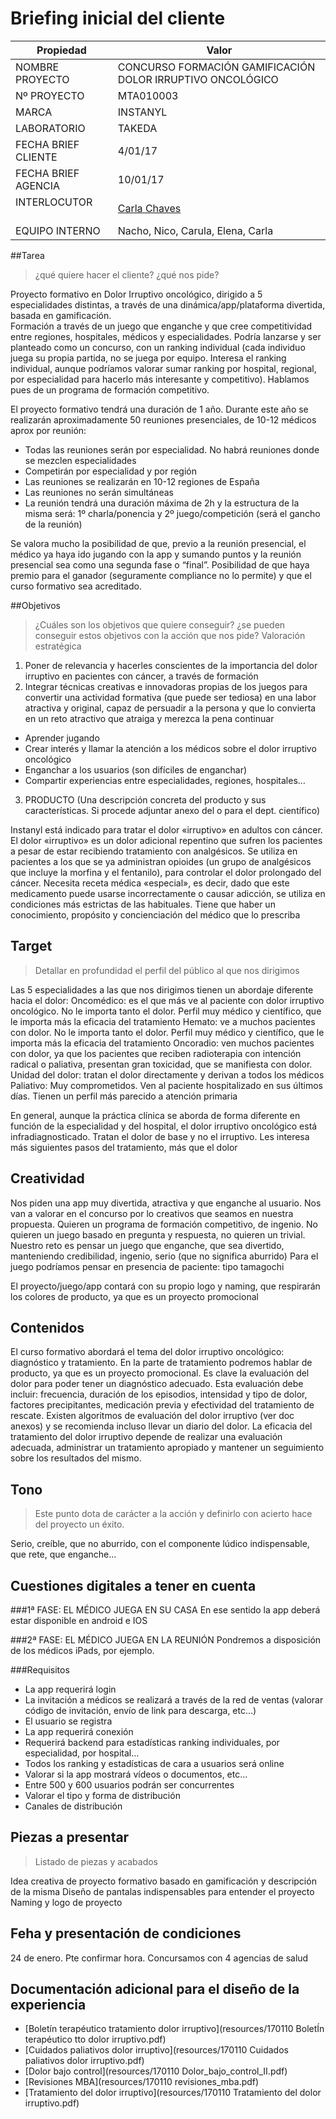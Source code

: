 # Briefing inicial del cliente

| Propiedad           | Valor                                                      |
|---------------------|------------------------------------------------------------|
| NOMBRE PROYECTO     | CONCURSO FORMACIÓN GAMIFICACIÓN DOLOR IRRUPTIVO ONCOLÓGICO |
| Nº PROYECTO         | MTA010003                                                  |
| MARCA               | INSTANYL                                                   |
| LABORATORIO         | TAKEDA                                                     |
| FECHA BRIEF CLIENTE | 4/01/17                                                    |
| FECHA BRIEF AGENCIA | 10/01/17                                                   |
| INTERLOCUTOR        | [Carla Chaves](mailto:cchaves@mkmedia.es)                  |
| EQUIPO INTERNO      | Nacho, Nico, Carula, Elena, Carla                          |

##Tarea

> ¿qué quiere hacer el cliente? ¿qué nos pide?

Proyecto formativo en Dolor Irruptivo oncológico, dirigido a 5 especialidades distintas, a través de una dinámica/app/plataforma divertida, basada en gamificación.  
Formación a través de un juego que enganche y que cree competitividad entre regiones, hospitales, médicos y especialidades. Podría lanzarse y ser planteado como un concurso, con un ranking individual (cada individuo juega su propia partida, no se juega por equipo. Interesa el ranking individual, aunque podríamos valorar sumar ranking por hospital, regional, por especialidad para hacerlo más interesante y competitivo). Hablamos pues de un programa de formación competitivo. 

El proyecto formativo tendrá una duración de 1 año. Durante este año se realizarán aproximadamente 50 reuniones presenciales, de 10-12 médicos aprox por reunión:
- Todas las reuniones serán por especialidad. No habrá reuniones donde se mezclen especialidades 
- Competirán por especialidad y por región
- Las reuniones se realizarán en 10-12 regiones de España
- Las reuniones no serán simultáneas
- La reunión tendrá una duración máxima de 2h y la estructura de la misma será: 1º charla/ponencia y 2º juego/competición (será el gancho de la reunión)

Se valora mucho la posibilidad de que, previo a la reunión presencial, el médico ya haya ido jugando con la app y sumando puntos y la reunión presencial sea como una segunda fase o “final”. 
Posibilidad de que haya premio para el ganador (seguramente compliance no lo permite) y que el curso formativo sea acreditado. 

##Objetivos

> ¿Cuáles son los objetivos que quiere conseguir? ¿se pueden conseguir estos objetivos con la acción que nos pide? Valoración estratégica

1.	Poner de relevancia y hacerles conscientes de la importancia del dolor irruptivo en pacientes con cáncer, a través de formación  
2.	Integrar técnicas creativas e innovadoras propias de los juegos para convertir una actividad formativa (que puede ser tediosa) en una labor atractiva y original, capaz de persuadir a la persona y que lo convierta en un reto atractivo que atraiga y merezca la pena continuar
  -	Aprender jugando 
  -	Crear interés y llamar la atención a los médicos sobre el dolor irruptivo oncológico 
  -	Enganchar a los usuarios (son difíciles de enganchar)
  -	Compartir experiencias entre especialidades, regiones, hospitales… 
3.	PRODUCTO (Una descripción concreta del producto y sus características. Si procede adjuntar anexo del o para el dept. científico)

Instanyl está indicado para tratar el dolor «irruptivo» en adultos con cáncer. El dolor «irruptivo» es un dolor adicional repentino que sufren los pacientes a pesar de estar recibiendo tratamiento con analgésicos. Se utiliza en pacientes a los que se ya administran opioides (un grupo de analgésicos que incluye la morfina y el fentanilo), para controlar el dolor prolongado del cáncer.
Necesita receta médica «especial», es decir, dado que este medicamento puede usarse incorrectamente o causar adicción, se utiliza en condiciones más estrictas de las habituales. Tiene que haber un conocimiento, propósito y concienciación del médico que lo prescriba

## Target
>Detallar en profundidad el perfil del público al que nos dirigimos

Las 5 especialidades a las que nos dirigimos tienen un abordaje diferente hacia el dolor:
Oncomédico: es el que más ve al paciente con dolor irruptivo oncológico. No le importa tanto el dolor. Perfil muy médico y científico, que le importa más la eficacia del tratamiento 
Hemato: ve a muchos pacientes con dolor. No le importa tanto el dolor. Perfil muy médico y científico, que le importa más la eficacia del tratamiento 
Oncoradio: ven muchos pacientes con dolor, ya que los pacientes que reciben radioterapia con intención radical o paliativa, presentan gran toxicidad, que se manifiesta con dolor. 
Unidad del dolor: tratan el dolor directamente y derivan a todos los médicos  
Paliativo: Muy comprometidos. Ven al paciente hospitalizado en sus últimos días. Tienen un perfil más parecido a atención primaria 

En general, aunque la práctica clínica se aborda de forma diferente en función de la especialidad y del hospital, el dolor irruptivo oncológico está infradiagnosticado. Tratan el dolor de base y no el irruptivo. Les interesa más siguientes pasos del tratamiento, más que el dolor

## Creatividad

Nos piden una app muy divertida, atractiva y que enganche al usuario. Nos van a valorar en el concurso por lo creativos que seamos en nuestra propuesta. 
Quieren un programa de formación competitivo, de ingenio. No quieren un juego basado en pregunta y respuesta, no quieren un trivial. 
Nuestro reto es pensar un juego que enganche, que sea divertido, manteniendo credibilidad, ingenio, serio (que no significa aburrido)
Para el juego podríamos pensar en presencia de paciente: tipo tamagochi

El proyecto/juego/app contará con su propio logo y naming, que respirarán los colores de producto, ya que es un proyecto promocional 

## Contenidos

El curso formativo abordará el tema del dolor irruptivo oncológico: diagnóstico y tratamiento. En la parte de tratamiento podremos hablar de producto, ya que es un proyecto promocional. 
Es clave la evaluación del dolor para poder tener un diagnóstico adecuado. Esta evaluación debe incluir: frecuencia, duración de los episodios, intensidad y tipo de dolor, factores precipitantes, medicación previa y efectividad del tratamiento de rescate. Existen algoritmos de evaluación del dolor irruptivo (ver doc anexos) y se recomienda incluso llevar un diario del dolor.
La eficacia del tratamiento del dolor irruptivo depende de realizar una evaluación adecuada, administrar un tratamiento apropiado y mantener un seguimiento sobre los resultados del mismo. 

## Tono 
>Este punto dota de carácter a la acción y definirlo con acierto hace del proyecto un éxito.

Serio, creíble, que no aburrido, con el componente lúdico indispensable, que rete, que enganche…

## Cuestiones digitales a tener en cuenta

###1ª FASE: EL MÉDICO JUEGA EN SU CASA
En ese sentido la app deberá estar disponible en android e IOS

###2ª FASE: EL MÉDICO JUEGA EN LA REUNIÓN
Pondremos a disposición de los médicos iPads, por ejemplo.  

###Requisitos
-	La app requerirá login
-	La invitación a médicos se realizará a través de la red de ventas (valorar código de invitación, envío de link para descarga, etc…)
-	El usuario se registra
-	La app requerirá conexión
-	Requerirá backend para estadísticas ranking individuales, por especialidad, por hospital…
-	Todos los ranking y estadísticas de cara a usuarios será online
-	Valorar si la app mostrará vídeos o documentos, etc…
-	Entre 500 y 600 usuarios podrán ser concurrentes
-	Valorar el tipo y forma de distribución
-	Canales de distribución

## Piezas a presentar
>Listado de piezas y acabados

Idea creativa de proyecto formativo basado en gamificación y descripción de la misma
Diseño de pantalas indispensables para entender el proyecto
Naming y logo de proyecto

## Feha y presentación de condiciones

24 de enero. Pte confirmar hora. Concursamos con 4 agencias de salud

## Documentación adicional para el diseño de la experiencia 

- [Boletín terapéutico tratamiento dolor irruptivo](resources/170110 BoletÍn terapéutico tto dolor irruptivo.pdf)
- [Cuidados paliativos dolor irruptivo](resources/170110 Cuidados paliativos dolor irruptivo.pdf)
- [Dolor bajo control](resources/170110 Dolor_bajo_control_II.pdf)
- [Revisiones MBA](resources/170110 revisiones_mba.pdf)
- [Tratamiento del dolor irruptivo](resources/170110 Tratamiento del dolor irruptivo.pdf)
